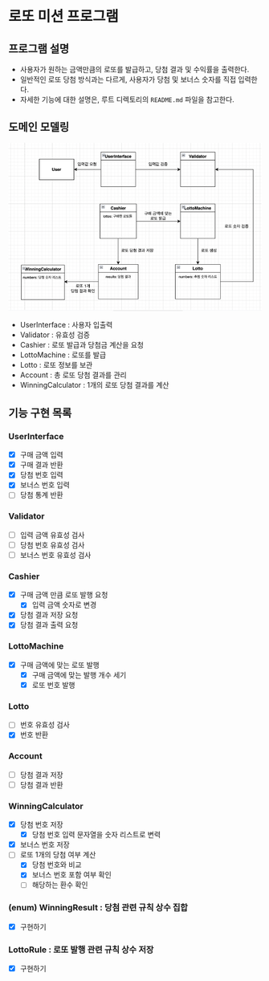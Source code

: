 # 로또 미션 프로그램


## 프로그램 설명
- 사용자가 원하는 금액만큼의 로또를 발급하고, 당첨 결과 및 수익률을 출력한다.
- 일반적인 로또 당첨 방식과는 다르게, 사용자가 당첨 및 보너스 숫자를 직접 입력한다.
- 자세한 기능에 대한 설명은, 루트 디렉토리의 `README.md` 파일을 참고한다.


## 도메인 모델링
![img.png](domain-model.png)
- UserInterface : 사용자 입출력
- Validator : 유효성 검증
- Cashier : 로또 발급과 당첨금 계산을 요청
- LottoMachine : 로또를 발급
- Lotto : 로또 정보를 보관
- Account : 총 로또 당첨 결과를 관리
- WinningCalculator : 1개의 로또 당첨 결과를 계산


## 기능 구현 목록
### UserInterface
- [x] 구매 금액 입력
- [x] 구매 결과 반환
- [x] 당첨 번호 입력
- [x] 보너스 번호 입력
- [ ] 당첨 통계 반환

### Validator
- [ ] 입력 금액 유효성 검사
- [ ] 당첨 번호 유효성 검사
- [ ] 보너스 번호 유효성 검사

### Cashier
- [x] 구매 금액 만큼 로또 발행 요청
  - [x] 입력 금액 숫자로 변경
- [x] 당첨 결과 저장 요청
- [x] 당첨 결과 출력 요청

### LottoMachine 
- [x] 구매 금액에 맞는 로또 발행
    - [x] 구매 금액에 맞는 발행 개수 세기
    - [x] 로또 번호 발행

### Lotto
- [ ] 번호 유효성 검사
- [x] 번호 반환

### Account
- [ ] 당첨 결과 저장
- [ ] 당첨 결과 반환

### WinningCalculator
- [x] 당첨 번호 저장
  - [x] 당첨 번호 입력 문자열을 숫자 리스트로 변력
- [x] 보너스 번호 저장
- [ ] 로또 1개의 당첨 여부 계산
    - [x] 당첨 번호와 비교
    - [x] 보너스 번호 포함 여부 확인
    - [ ] 해당하는 환수 확인

### (enum) WinningResult : 당첨 관련 규칙 상수 집합
- [x] 구현하기

### LottoRule : 로또 발행 관련 규칙 상수 저장
- [x] 구현하기